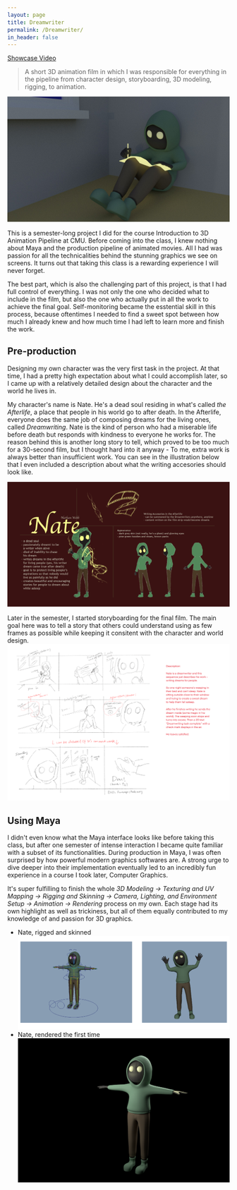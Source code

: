 ```yaml
---
layout: page
title: Dreamwriter
permalink: /Dreamwriter/
in_header: false
---
```

[Showcase Video](https://www.youtube.com/watch?v=1fceOg6SGZs)
> A short 3D animation film in which I was responsible for everything in the pipeline from character design, storyboarding, 3D modeling, rigging, to animation.

![Dreamwriter Render](../media/dreamwriter/dreamwriter-001.jpeg)

This is a semester-long project I did for the course Introduction to 3D Animation Pipeline at CMU. Before coming into the class, I knew nothing about Maya and the production pipeline of animated movies. All I had was passion for all the technicalities behind the stunning graphics we see on screens. It turns out that taking this class is a rewarding experience I will never forget.

The best part, which is also the challenging part of this project, is that I had full control of everything. I was not only the one who decided what to include in the film, but also the one who actually put in all the work to achieve the final goal. Self-monitoring became the esstential skill in this process, because oftentimes I needed to find a sweet spot between how much I already knew and how much time I had left to learn more and finish the work.

## Pre-production ##
Designing my own character was the very first task in the project. At that time, I had a pretty high expectation about what I could accomplish later, so I came up with a relatively detailed design about the character and the world he lives in.

My character's name is Nate. He's a dead soul residing in what's called *the Afterlife*, a place that people in his world go to after death. In the Afterlife, everyone does the same job of composing dreams for the living ones, called *Dreamwriting*. Nate is the kind of person who had a miserable life before death but responds with kindness to everyone he works for. The reason behind this is another long story to tell, which proved to be too much for a 30-second film, but I thought hard into it anyway - To me, extra work is always better than insufficient work. You can see in the illustration below that I even included a description about what the writing accesories should look like.

![character design](../media/dreamwriter/dreamwriter-002.png)

Later in the semester, I started storyboarding for the final film. The main goal here was to tell a story that others could understand using as few frames as possible while keeping it consitent with the character and world design.
![story](../media/dreamwriter/dreamwriter-005.png)

## Using Maya ##
I didn't even know what the Maya interface looks like before taking this class, but after one semester of intense interaction I became quite familiar with a subset of its functionalities. During production in Maya, I was often surprised by how powerful modern graphics softwares are. A strong urge to dive deeper into their implementation eventually led to an incredibly fun experience in a course I took later, Computer Graphics.

It's super fulfilling to finish the whole *3D Modeling -> Texturing and UV Mapping -> Rigging and Skinning -> Camera, Lighting, and Environment Setup -> Animation -> Rendering* process on my own. Each stage had its own highlight as well as trickiness, but all of them equally contributed to my knowledge of and passion for 3D graphics.
* Nate, rigged and skinned
![rig](../media/dreamwriter/dreamwriter-003.png)
* Nate, rendered the first time
![render](../media/dreamwriter/dreamwriter-004.png)